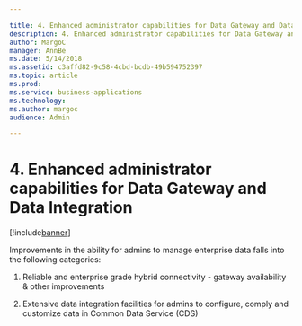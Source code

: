 ```yaml
---

title: 4. Enhanced administrator capabilities for Data Gateway and Data Integration
description: 4. Enhanced administrator capabilities for Data Gateway and Data Integration
author: MargoC
manager: AnnBe
ms.date: 5/14/2018
ms.assetid: c3affd82-9c58-4cbd-bcdb-49b594752397
ms.topic: article
ms.prod: 
ms.service: business-applications
ms.technology: 
ms.author: margoc
audience: Admin

---
```

#  4. Enhanced administrator capabilities for Data Gateway and Data Integration


[!include[banner](../../../../includes/banner.md)]

Improvements in the ability for admins to manage enterprise data falls into the
following categories:

1.  Reliable and enterprise grade hybrid connectivity - gateway availability &
    other improvements

2.  Extensive data integration facilities for admins to configure, comply and
    customize data in Common Data Service (CDS)
